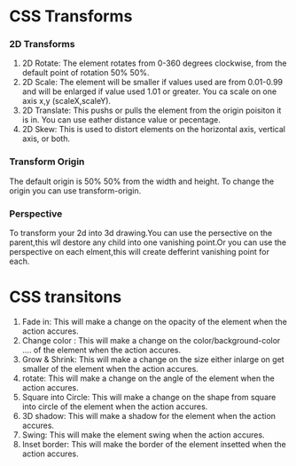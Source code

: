 # CSS Transforms


### 2D Transforms
 1. 2D Rotate: The element rotates from 0-360 degrees clockwise, from the default point of rotation 50% 50%.
 2. 2D Scale: The element will be smaller if values used are from 0.01-0.99 and will be enlarged if value used 1.01 or greater. You ca scale on one axis x,y (scaleX,scaleY).
 3. 2D Translate: This pushs or pulls the element from the origin poisiton it is in. You can use eather distance value or pecentage.
 4. 2D Skew: This is used to distort elements on the horizontal axis, vertical axis, or both.

### Transform Origin
 The default origin is 50% 50% from the width and height.
 To change the origin you can use transform-origin.

### Perspective 
 To transform your 2d into 3d drawing.You can use the persective on the parent,this wll destore any child into one vanishing point.Or you can use the perspective on each elment,this will create defferint vanishing point for each.



# CSS transitons
 1. Fade in: This will make a change on the opacity of the element when the action accures.
 2. Change color : This will make a change on the color/background-color .... of the element when the action accures.
 3. Grow & Shrink: This will make a change on the size either inlarge on get smaller of the element when the action accures.
 4. rotate: This will make a change on the angle of the element when the action accures.
 5. Square into Circle: This will make a change on the shape from square into circle of the element when the action accures.
 6. 3D shadow: This will make a shadow for the element when the action accures.
 7. Swing: This will make the element swing when the action accures.
 8. Inset border: This will make the border of the element insetted when the action accures.